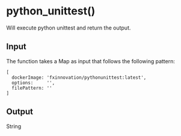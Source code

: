 # python_unittest()
Will execute python unittest and return the output.

## Input
The function takes a Map as input that follows the following pattern:
```
[
  dockerImage: 'fxinnovation/pythonunittest:latest',
  options:     '',
  filePattern: ''
]
```

## Output
String
